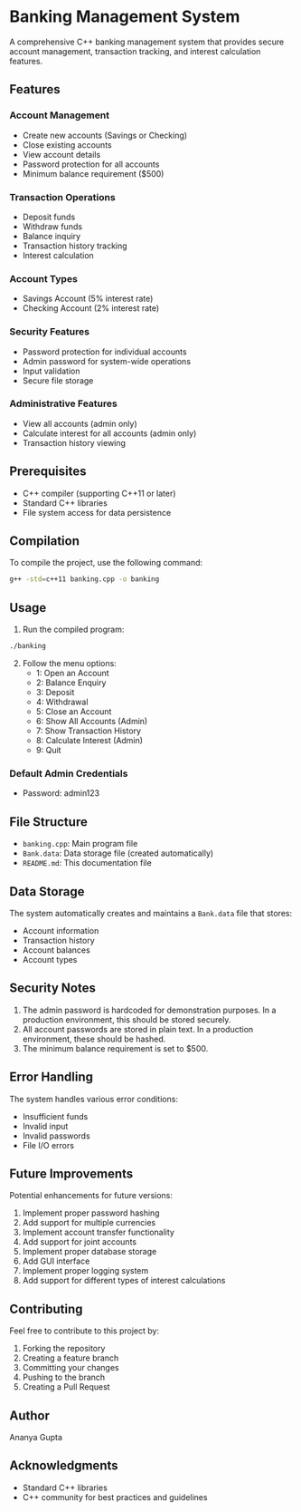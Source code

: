  # Banking Management System

A comprehensive C++ banking management system that provides secure account management, transaction tracking, and interest calculation features.

## Features

### Account Management
- Create new accounts (Savings or Checking)
- Close existing accounts
- View account details
- Password protection for all accounts
- Minimum balance requirement ($500)

### Transaction Operations
- Deposit funds
- Withdraw funds
- Balance inquiry
- Transaction history tracking
- Interest calculation

### Account Types
- Savings Account (5% interest rate)
- Checking Account (2% interest rate)

### Security Features
- Password protection for individual accounts
- Admin password for system-wide operations
- Input validation
- Secure file storage

### Administrative Features
- View all accounts (admin only)
- Calculate interest for all accounts (admin only)
- Transaction history viewing

## Prerequisites

- C++ compiler (supporting C++11 or later)
- Standard C++ libraries
- File system access for data persistence

## Compilation

To compile the project, use the following command:

```bash
g++ -std=c++11 banking.cpp -o banking
```

## Usage

1. Run the compiled program:
```bash
./banking
```

2. Follow the menu options:
   - 1: Open an Account
   - 2: Balance Enquiry
   - 3: Deposit
   - 4: Withdrawal
   - 5: Close an Account
   - 6: Show All Accounts (Admin)
   - 7: Show Transaction History
   - 8: Calculate Interest (Admin)
   - 9: Quit

### Default Admin Credentials
- Password: admin123

## File Structure

- `banking.cpp`: Main program file
- `Bank.data`: Data storage file (created automatically)
- `README.md`: This documentation file

## Data Storage

The system automatically creates and maintains a `Bank.data` file that stores:
- Account information
- Transaction history
- Account balances
- Account types

## Security Notes

1. The admin password is hardcoded for demonstration purposes. In a production environment, this should be stored securely.
2. All account passwords are stored in plain text. In a production environment, these should be hashed.
3. The minimum balance requirement is set to $500.

## Error Handling

The system handles various error conditions:
- Insufficient funds
- Invalid input
- Invalid passwords
- File I/O errors

## Future Improvements

Potential enhancements for future versions:
1. Implement proper password hashing
2. Add support for multiple currencies
3. Implement account transfer functionality
4. Add support for joint accounts
5. Implement proper database storage
6. Add GUI interface
7. Implement proper logging system
8. Add support for different types of interest calculations

## Contributing

Feel free to contribute to this project by:
1. Forking the repository
2. Creating a feature branch
3. Committing your changes
4. Pushing to the branch
5. Creating a Pull Request


## Author
Ananya Gupta

## Acknowledgments

- Standard C++ libraries
- C++ community for best practices and guidelines
